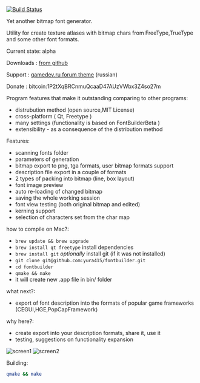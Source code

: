 [![Build Status](https://github.com/andryblack/fontbuilder/actions/workflows/build.yml/badge.svg)](https://github.com/andryblack/fontbuilder/actions)

Yet another bitmap font generator.

Utility for create texture atlases with bitmap chars from FreeType,TrueType and some other font formats.

Current state: alpha

Downloads : [from github](https://github.com/andryblack/fontbuilder/releases)

Support : [gamedev.ru forum theme](http://www.gamedev.ru/projects/forum/?id=133540) (russian)

Donate : bitcoin:1P2tXqBRCnmuQcaaD47AUzVWbx3Z4so27m

Program features that make it outstanding comparing to other programs:

* distrubution method (open source,MIT License)
* cross-platform ( Qt, Freetype )
* many settings (functionality is based on FontBuilderBeta )
* extensibility - as a consequence of the distribution method

Features:

* scanning fonts folder
* parameters of generation
* bitmap export to png, tga formats, user bitmap formats support
* description file export in a couple of formats
* 2 types of packing into bitmap (line, box layout)
* font image preview
* auto re-loading of changed bitmap
* saving the whole working session
* font view testing (both original bitmap and edited)
* kerning support
* selection of characters set from the char map

how to compile on Mac?:

* `brew update && brew upgrade`
* `brew install qt freetype` install dependencies
* `brew install git` *optionally* install git (if it was not installed)
* `git clone git@github.com:yura415/fontbuilder.git`
* `cd fontbuilder`
* `qmake && make`
* it will create new .app file in bin/ folder

what next?:

* export of font description into the formats of popular game frameworks (CEGUI,HGE,PopCapFramework)

why here?:

* create export into your description formats, share it, use it
* testing, suggestions on functionality expansion

![screen1](http://www.gamedev.ru/files/images/54213_1274102379_screen.jpg)
![screen2](http://www.gamedev.ru/files/images/screen1.jpeg)

Building:

```bash
qmake && make
```
